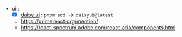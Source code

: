 - ui :
  - [x] [daisy ui](https://daisyui.com/) : `pnpm add -D daisyui@latest`
  - https://primereact.org/mention/
  - https://react-spectrum.adobe.com/react-aria/components.html